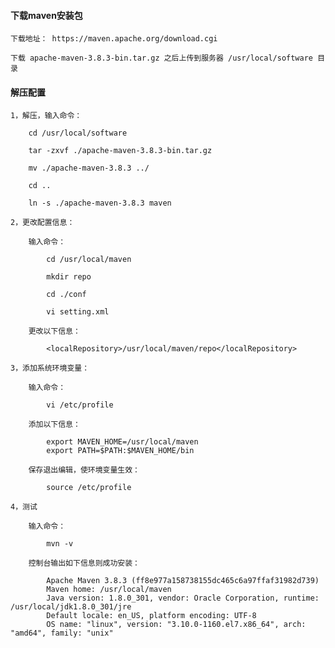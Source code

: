 
#### 下载maven安装包

	下载地址： https://maven.apache.org/download.cgi
	
	下载 apache-maven-3.8.3-bin.tar.gz 之后上传到服务器 /usr/local/software 目录

#### 解压配置

	1，解压，输入命令：
	
		cd /usr/local/software
		
		tar -zxvf ./apache-maven-3.8.3-bin.tar.gz
		
		mv ./apache-maven-3.8.3 ../
		
		cd ..
		
		ln -s ./apache-maven-3.8.3 maven
	
	2，更改配置信息：
	
		输入命令：
		
			cd /usr/local/maven
			
			mkdir repo
			
			cd ./conf
			
			vi setting.xml
			
		更改以下信息：
		
			<localRepository>/usr/local/maven/repo</localRepository>
	
	3，添加系统环境变量：
	
		输入命令：
		
			vi /etc/profile
			
		添加以下信息：
		
			export MAVEN_HOME=/usr/local/maven
			export PATH=$PATH:$MAVEN_HOME/bin
		
		保存退出编辑，使环境变量生效：
		
			source /etc/profile
		
	4，测试
	
		输入命令：
		
			mvn -v
			
		控制台输出如下信息则成功安装：
		
			Apache Maven 3.8.3 (ff8e977a158738155dc465c6a97ffaf31982d739)
			Maven home: /usr/local/maven
			Java version: 1.8.0_301, vendor: Oracle Corporation, runtime: /usr/local/jdk1.8.0_301/jre
			Default locale: en_US, platform encoding: UTF-8
			OS name: "linux", version: "3.10.0-1160.el7.x86_64", arch: "amd64", family: "unix"
	

